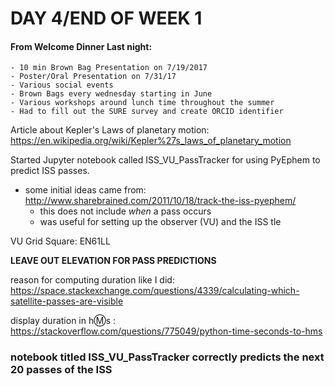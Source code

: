 # DAY 4/END OF WEEK 1

#### From Welcome Dinner Last night:
    - 10 min Brown Bag Presentation on 7/19/2017
    - Poster/Oral Presentation on 7/31/17
    - Various social events
    - Brown Bags every wednesday starting in June
    - Various workshops around lunch time throughout the summer
    - Had to fill out the SURE survey and create ORCID identifier



Article about Kepler's Laws of planetary motion: https://en.wikipedia.org/wiki/Kepler%27s_laws_of_planetary_motion

Started Jupyter notebook called ISS_VU_PassTracker for using PyEphem to predict ISS passes. 

- some initial ideas came from: http://www.sharebrained.com/2011/10/18/track-the-iss-pyephem/
    - this does not include _when_ a pass occurs
    - was useful for setting up the observer (VU) and the ISS tle


VU Grid Square: EN61LL

**LEAVE OUT ELEVATION FOR PASS PREDICTIONS**

reason for computing duration like I did: https://space.stackexchange.com/questions/4339/calculating-which-satellite-passes-are-visible

display duration in h:m:s : https://stackoverflow.com/questions/775049/python-time-seconds-to-hms

### notebook titled ISS_VU_PassTracker correctly predicts the next 20 passes of the ISS


